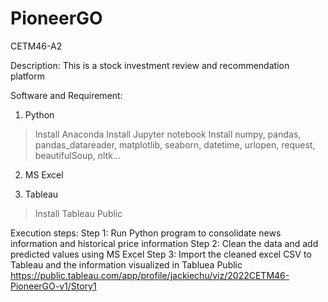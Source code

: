 # PioneerGO
CETM46-A2

Description:  This is a stock investment review and recommendation platform

Software and Requirement:
1. Python
> Install Anaconda
> Install Jupyter notebook
> Install numpy, pandas, pandas_datareader, matplotlib, seaborn, datetime, urlopen, request, beautifulSoup, nltk...

2. MS Excel

3. Tableau
> Install Tableau Public

Execution steps:
Step 1: Run Python program to consolidate news information and historical price information
Step 2: Clean the data and add predicted values using MS Excel
Step 3: Import the cleaned excel CSV to Tableau and the information visualized in Tabluea Public https://public.tableau.com/app/profile/jackiechu/viz/2022CETM46-PioneerGO-v1/Story1
